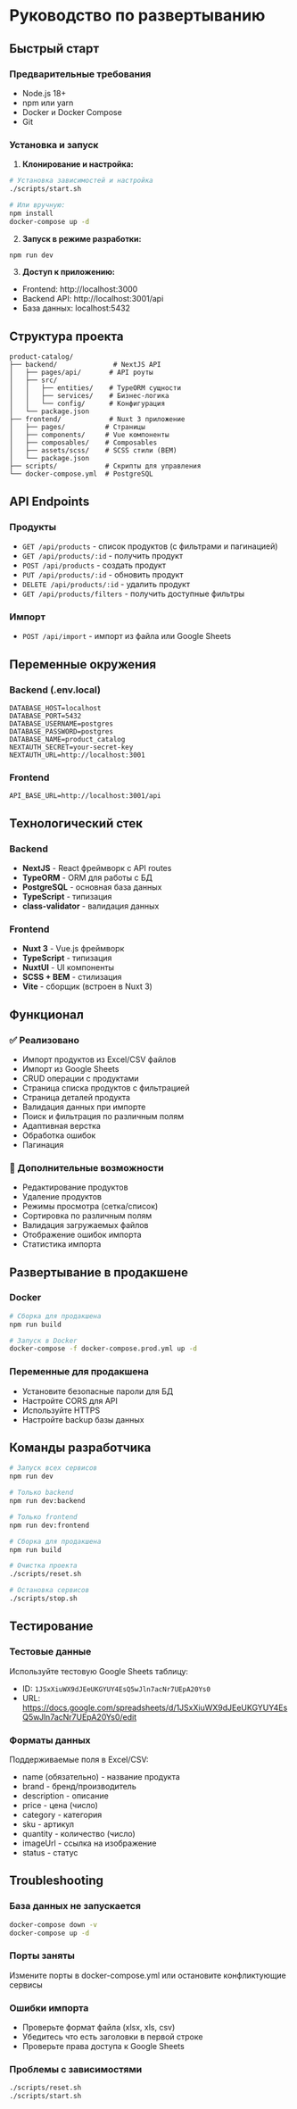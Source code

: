 # Руководство по развертыванию

## Быстрый старт

### Предварительные требования
- Node.js 18+
- npm или yarn
- Docker и Docker Compose
- Git

### Установка и запуск

1. **Клонирование и настройка:**
```bash
# Установка зависимостей и настройка
./scripts/start.sh

# Или вручную:
npm install
docker-compose up -d
```

2. **Запуск в режиме разработки:**
```bash
npm run dev
```

3. **Доступ к приложению:**
- Frontend: http://localhost:3000
- Backend API: http://localhost:3001/api
- База данных: localhost:5432

## Структура проекта

```
product-catalog/
├── backend/              # NextJS API
│   ├── pages/api/       # API роуты
│   ├── src/
│   │   ├── entities/    # TypeORM сущности
│   │   ├── services/    # Бизнес-логика
│   │   └── config/      # Конфигурация
│   └── package.json
├── frontend/            # Nuxt 3 приложение
│   ├── pages/          # Страницы
│   ├── components/     # Vue компоненты
│   ├── composables/    # Composables
│   ├── assets/scss/    # SCSS стили (BEM)
│   └── package.json
├── scripts/            # Скрипты для управления
└── docker-compose.yml  # PostgreSQL
```

## API Endpoints

### Продукты
- `GET /api/products` - список продуктов (с фильтрами и пагинацией)
- `GET /api/products/:id` - получить продукт
- `POST /api/products` - создать продукт
- `PUT /api/products/:id` - обновить продукт
- `DELETE /api/products/:id` - удалить продукт
- `GET /api/products/filters` - получить доступные фильтры

### Импорт
- `POST /api/import` - импорт из файла или Google Sheets

## Переменные окружения

### Backend (.env.local)
```env
DATABASE_HOST=localhost
DATABASE_PORT=5432
DATABASE_USERNAME=postgres
DATABASE_PASSWORD=postgres
DATABASE_NAME=product_catalog
NEXTAUTH_SECRET=your-secret-key
NEXTAUTH_URL=http://localhost:3001
```

### Frontend
```env
API_BASE_URL=http://localhost:3001/api
```

## Технологический стек

### Backend
- **NextJS** - React фреймворк с API routes
- **TypeORM** - ORM для работы с БД
- **PostgreSQL** - основная база данных
- **TypeScript** - типизация
- **class-validator** - валидация данных

### Frontend
- **Nuxt 3** - Vue.js фреймворк
- **TypeScript** - типизация
- **NuxtUI** - UI компоненты
- **SCSS + BEM** - стилизация
- **Vite** - сборщик (встроен в Nuxt 3)

## Функционал

### ✅ Реализовано
- Импорт продуктов из Excel/CSV файлов
- Импорт из Google Sheets
- CRUD операции с продуктами
- Страница списка продуктов с фильтрацией
- Страница деталей продукта
- Валидация данных при импорте
- Поиск и фильтрация по различным полям
- Адаптивная верстка
- Обработка ошибок
- Пагинация

### 🎯 Дополнительные возможности
- Редактирование продуктов
- Удаление продуктов
- Режимы просмотра (сетка/список)
- Сортировка по различным полям
- Валидация загружаемых файлов
- Отображение ошибок импорта
- Статистика импорта

## Развертывание в продакшене

### Docker
```bash
# Сборка для продакшена
npm run build

# Запуск в Docker
docker-compose -f docker-compose.prod.yml up -d
```

### Переменные для продакшена
- Установите безопасные пароли для БД
- Настройте CORS для API
- Используйте HTTPS
- Настройте backup базы данных

## Команды разработчика

```bash
# Запуск всех сервисов
npm run dev

# Только backend
npm run dev:backend

# Только frontend  
npm run dev:frontend

# Сборка для продакшена
npm run build

# Очистка проекта
./scripts/reset.sh

# Остановка сервисов
./scripts/stop.sh
```

## Тестирование

### Тестовые данные
Используйте тестовую Google Sheets таблицу:
- ID: `1JSxXiuWX9dJEeUKGYUY4EsQ5wJln7acNr7UEpA20Ys0`
- URL: https://docs.google.com/spreadsheets/d/1JSxXiuWX9dJEeUKGYUY4EsQ5wJln7acNr7UEpA20Ys0/edit

### Форматы данных
Поддерживаемые поля в Excel/CSV:
- name (обязательно) - название продукта
- brand - бренд/производитель
- description - описание
- price - цена (число)
- category - категория
- sku - артикул
- quantity - количество (число)
- imageUrl - ссылка на изображение
- status - статус

## Troubleshooting

### База данных не запускается
```bash
docker-compose down -v
docker-compose up -d
```

### Порты заняты
Измените порты в docker-compose.yml или остановите конфликтующие сервисы

### Ошибки импорта
- Проверьте формат файла (xlsx, xls, csv)
- Убедитесь что есть заголовки в первой строке
- Проверьте права доступа к Google Sheets

### Проблемы с зависимостями
```bash
./scripts/reset.sh
./scripts/start.sh
```
